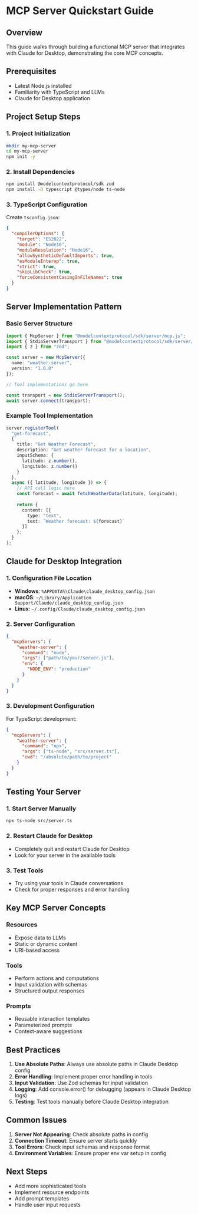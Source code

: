 # MCP Server Quickstart Guide

## Overview
This guide walks through building a functional MCP server that integrates with Claude for Desktop, demonstrating the core MCP concepts.

## Prerequisites
- Latest Node.js installed
- Familiarity with TypeScript and LLMs
- Claude for Desktop application

## Project Setup Steps

### 1. Project Initialization
```bash
mkdir my-mcp-server
cd my-mcp-server
npm init -y
```

### 2. Install Dependencies
```bash
npm install @modelcontextprotocol/sdk zod
npm install -D typescript @types/node ts-node
```

### 3. TypeScript Configuration
Create `tsconfig.json`:
```json
{
  "compilerOptions": {
    "target": "ES2022",
    "module": "Node16",
    "moduleResolution": "Node16",
    "allowSyntheticDefaultImports": true,
    "esModuleInterop": true,
    "strict": true,
    "skipLibCheck": true,
    "forceConsistentCasingInFileNames": true
  }
}
```

## Server Implementation Pattern

### Basic Server Structure
```typescript
import { McpServer } from "@modelcontextprotocol/sdk/server/mcp.js";
import { StdioServerTransport } from "@modelcontextprotocol/sdk/server/stdio.js";
import { z } from "zod";

const server = new McpServer({
  name: "weather-server",
  version: "1.0.0"
});

// Tool implementations go here

const transport = new StdioServerTransport();
await server.connect(transport);
```

### Example Tool Implementation
```typescript
server.registerTool(
  "get-forecast",
  {
    title: "Get Weather Forecast",
    description: "Get weather forecast for a location",
    inputSchema: {
      latitude: z.number(),
      longitude: z.number()
    }
  },
  async ({ latitude, longitude }) => {
    // API call logic here
    const forecast = await fetchWeatherData(latitude, longitude);
    
    return {
      content: [{
        type: "text",
        text: `Weather forecast: ${forecast}`
      }]
    };
  }
);
```

## Claude for Desktop Integration

### 1. Configuration File Location
- **Windows**: `%APPDATA%\Claude\claude_desktop_config.json`
- **macOS**: `~/Library/Application Support/Claude/claude_desktop_config.json`
- **Linux**: `~/.config/Claude/claude_desktop_config.json`

### 2. Server Configuration
```json
{
  "mcpServers": {
    "weather-server": {
      "command": "node",
      "args": ["path/to/your/server.js"],
      "env": {
        "NODE_ENV": "production"
      }
    }
  }
}
```

### 3. Development Configuration
For TypeScript development:
```json
{
  "mcpServers": {
    "weather-server": {
      "command": "npx",
      "args": ["ts-node", "src/server.ts"],
      "cwd": "/absolute/path/to/project"
    }
  }
}
```

## Testing Your Server

### 1. Start Server Manually
```bash
npx ts-node src/server.ts
```

### 2. Restart Claude for Desktop
- Completely quit and restart Claude for Desktop
- Look for your server in the available tools

### 3. Test Tools
- Try using your tools in Claude conversations
- Check for proper responses and error handling

## Key MCP Server Concepts

### Resources
- Expose data to LLMs
- Static or dynamic content
- URI-based access

### Tools
- Perform actions and computations
- Input validation with schemas
- Structured output responses

### Prompts
- Reusable interaction templates
- Parameterized prompts
- Context-aware suggestions

## Best Practices

1. **Use Absolute Paths**: Always use absolute paths in Claude Desktop config
2. **Error Handling**: Implement proper error handling in tools
3. **Input Validation**: Use Zod schemas for input validation
4. **Logging**: Add console.error() for debugging (appears in Claude Desktop logs)
5. **Testing**: Test tools manually before Claude Desktop integration

## Common Issues

1. **Server Not Appearing**: Check absolute paths in config
2. **Connection Timeout**: Ensure server starts quickly
3. **Tool Errors**: Check input schemas and response format
4. **Environment Variables**: Ensure proper env var setup in config

## Next Steps
- Add more sophisticated tools
- Implement resource endpoints
- Add prompt templates
- Handle user input requests